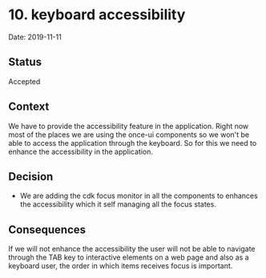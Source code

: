 # 10. keyboard accessibility

Date: 2019-11-11

## Status

Accepted

## Context

We have to provide the accessibility feature in the application. Right now most of the places we are using the once-ui components so we won't be able to access the application through the keyboard. So for this we need to enhance the accessibility in the application.

## Decision

- We are adding the cdk focus monitor in all the components to enhances the accessibility which it self managing all the focus states.

## Consequences

If we will not enhance the accessibility the user will not be able to navigate through the TAB key to interactive elements on a web page and also as a keyboard user, the order in which items receives focus is important.
